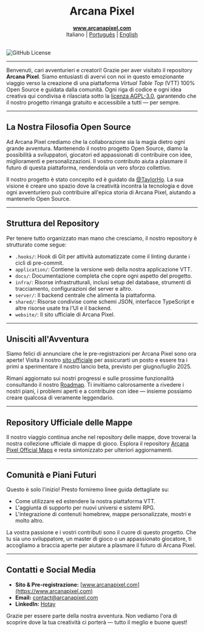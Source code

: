 <div align="center">
  <h1>Arcana Pixel</h1>
</div>

<div align="center">
  <strong><a href="https://www.arcanapixel.com">www.arcanapixel.com</a></strong>
</div>
<div align="center">
  <span>Italiano</span> | <a href="./README.pt.md">Português</a> | <a href="./README.md">English</a>
</div>
&nbsp;

![GitHub License](https://img.shields.io/github/license/hotaydev/arcana-pixel?color=1ad56f)

---

Benvenuti, cari avventurieri e creatori!
Grazie per aver visitato il repository **Arcana Pixel**. Siamo entusiasti di avervi con noi in questo emozionante viaggio verso la creazione di una piattaforma *Virtual Table Top* (VTT) 100% Open Source e guidata dalla comunità. Ogni riga di codice e ogni idea creativa qui condivisa è rilasciata sotto la [licenza AGPL-3.0](./LICENSE), garantendo che il nostro progetto rimanga gratuito e accessibile a tutti — per sempre.

---

## La Nostra Filosofia Open Source

Ad Arcana Pixel crediamo che la collaborazione sia la magia dietro ogni grande avventura. Mantenendo il nostro progetto Open Source, diamo la possibilità a sviluppatori, giocatori ed appassionati di contribuire con idee, miglioramenti e personalizzazioni. Il vostro contributo aiuta a plasmare il futuro di questa piattaforma, rendendola un vero sforzo collettivo.

Il nostro progetto è stato concepito ed è guidato da [@TaylorHo](https://github.om/TaylorHo/). La sua visione è creare uno spazio dove la creatività incontra la tecnologia e dove ogni avventuriero può contribuire all'epica storia di Arcana Pixel, aiutando a mantenerlo Open Source.

---

## Struttura del Repository

Per tenere tutto organizzato man mano che cresciamo, il nostro repository è strutturato come segue:

- `.hooks/`: Hook di Git per attività automatizzate come il linting durante i cicli di pre-commit.
- `application/`: Contiene la versione web della nostra applicazione VTT.
- `docs/`: Documentazione completa che copre ogni aspetto del progetto.
- `infra/`: Risorse infrastrutturali, inclusi setup del database, strumenti di tracciamento, configurazioni del server e altro.
- `server/`: Il backend centrale che alimenta la piattaforma.
- `shared/`: Risorse condivise come schemi JSON, interfacce TypeScript e altre risorse usate tra l'UI e il backend.
- `website/`: Il sito ufficiale di Arcana Pixel.

---

## Unisciti all'Avventura

Siamo felici di annunciare che le pre-registrazioni per Arcana Pixel sono ora aperte! Visita il nostro [sito ufficiale](https://www.arcanapixel.com) per assicurarti un posto e essere tra i primi a sperimentare il nostro lancio beta, previsto per giugno/luglio 2025.

Rimani aggiornato sui nostri progressi e sulle prossime funzionalità consultando il nostro [Roadmap](https://github.com/orgs/hotaydev/projects/7). Ti invitiamo calorosamente a rivedere i nostri piani, i problemi aperti e a contribuire con idee — insieme possiamo creare qualcosa di veramente leggendario.

---

## Repository Ufficiale delle Mappe

Il nostro viaggio continua anche nel repository delle mappe, dove troverai la nostra collezione ufficiale di mappe di gioco. Esplora il repository [Arcana Pixel Official Maps](https://github.com/hotaydev/arcana-pixel-official-maps) e resta sintonizzato per ulteriori aggiornamenti.

---

## Comunità e Piani Futuri

Questo è solo l'inizio! Presto forniremo linee guida dettagliate su:
- Come utilizzare ed estendere la nostra piattaforma VTT.
- L'aggiunta di supporto per nuovi universi e sistemi RPG.
- L'integrazione di contenuti homebrew, mappe personalizzate, mostri e molto altro.

La vostra passione e i vostri contributi sono il cuore di questo progetto. Che tu sia uno sviluppatore, un master di gioco o un appassionato giocatore, ti accogliamo a braccia aperte per aiutare a plasmare il futuro di Arcana Pixel.

---

## Contatti e Social Media

- **Sito & Pre-registrazione:** [www.arcanapixel.com](https://www.arcanapixel.com)
- **Email:** [contact@arcanapixel.com](mailto:contact@arcanapixel.com)
- **LinkedIn:** [Hotay](https://www.linkedin.com/company/hotay/)

Grazie per essere parte della nostra avventura. Non vediamo l'ora di scoprire dove la tua creatività ci porterà — tutto il meglio e buone quest!
